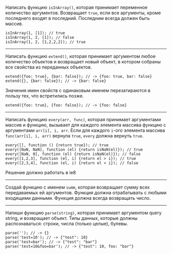 Написать функцию `isInArray()`, которая принимает переменное количество аргументов. Возвращает `true`, если все аргументы, кроме последнего входят в последний. Последним всегда должен быть массив.

    isInArray(1, [1]); // true
    isInArray(1, 2, [1]); // false
    isInArray(1, 2, [1,2,2,2]); // true

----------

Написать функцию `extend()`, которая принимает аргументом любое количество объектов и возвращает новый объект, в котором собраны все свойства из переданных объектов.

    extend({foo: true}, {bar: false}); // -> {foo: true, bar: false}
    extend({}, {bar: false}); // -> {bar: false}

Значения имен свойств с одинаковым именем перезатираются в пользу тех, что встретились позже.

    extend({foo: true}, {foo: false}); // -> {foo: false}

----------

Написать функцию `every(arr, func)`, которая принимает аргументами массив и функцию, вызывает для каждого элемента массива функцию с аргументами `arr[i], i, arr`. Если для каждого `i`-ого элемента массива `func(arr[i], i, arr)` вернула `true`, `every` должна вернуть `true`.

    every([], function () {return true}); // true
    every([NaN, NaN], function (el) {return isNaN(el)}); // true
    every([NaN, 0], function (el) {return isNaN(el)}); // false
    every([1,2,3], function (el, i) {return el > i}); // true
    every([2,3,4], function (el, i) {return el < i}); // false

Решение должно работать в ie8

----------

Создай функцию с именем `summ`, которая возвращает сумму всех передаваемых ей аргументов. Функция должна отрабатывать с любыми входящими данными. Функция должна всегда возвращать число.

----------

Напиши функцию `parse(string)`, которая принимает аргументом query string, и возвращает объект. Типы данных, которые должны распознаваться: строки, числа (только целые), булевы.

    parse(''); // -> {}
    parse('test=10'); // -> {"test": 10}
    parse('test=bar'); // -> {"test": "bar"}
    parse('test=10&foo=bar'); // -> {"test": 10, foo: "bar"}
